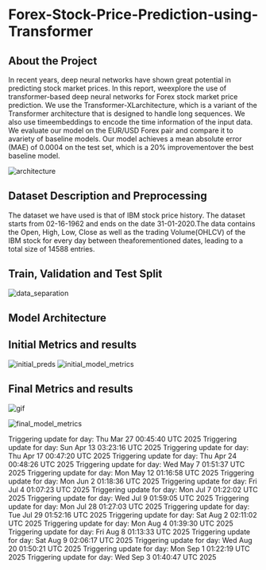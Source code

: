# Forex-Stock-Price-Prediction-using-Transformer


## About the Project

In recent years, deep neural networks have shown great potential in predicting stock market prices. In this report, weexplore the use of transformer-based deep neural networks for Forex stock market price prediction. We use the Transformer-XLarchitecture, which is a variant of the Transformer architecture that is designed to handle long sequences. We also use timeembeddings to encode the time information of the input data. We evaluate our model on the EUR/USD Forex pair and compare it to avariety of baseline models. Our model achieves a mean absolute error (MAE) of 0.0004 on the test set, which is a 20% improvementover the best baseline model.

![architecture](https://github.com/ZoreAnuj/Stock-formers/assets/95142805/208977e0-03d6-493d-9f46-bdf1ff96d130)

## Dataset Description and Preprocessing

The dataset we have used is that of IBM stock price history. The dataset starts from 02-16-1962 and ends on the date 31-01-2020.The data contains the Open, High, Low, Close as well as the trading Volume(OHLCV) of the IBM stock for every day between theaforementioned dates, leading to a total size of 14588 entries.


## Train, Validation and Test Split
![data_separation](https://github.com/ZoreAnuj/Stock-formers/assets/95142805/2ad03053-7f12-4690-955f-0e9bcc854b87)


## Model Architecture


## Initial Metrics and results
![initial_preds](https://github.com/ZoreAnuj/Stock-formers/assets/95142805/52fc5c8f-11f8-41a0-8883-2401a4eab0ff)
![initial_model_metrics](https://github.com/ZoreAnuj/Stock-formers/assets/95142805/35e057ab-f462-4f69-b96d-f8e544ef413a)


## Final Metrics and results

![gif](https://github.com/ZoreAnuj/Stock-formers/assets/95142805/f07d1f12-7e3e-4302-abec-d75df9c711d6)

![final_model_metrics](https://github.com/ZoreAnuj/Stock-formers/assets/95142805/7313e3fa-1312-4f4d-a0f6-f5e80b675565)


Triggering update for day: Thu Mar 27 00:45:40 UTC 2025
Triggering update for day: Sun Apr 13 03:23:16 UTC 2025
Triggering update for day: Thu Apr 17 00:47:20 UTC 2025
Triggering update for day: Thu Apr 24 00:48:26 UTC 2025
Triggering update for day: Wed May  7 01:51:37 UTC 2025
Triggering update for day: Mon May 12 01:16:58 UTC 2025
Triggering update for day: Mon Jun  2 01:18:36 UTC 2025
Triggering update for day: Fri Jul  4 01:07:23 UTC 2025
Triggering update for day: Mon Jul  7 01:22:02 UTC 2025
Triggering update for day: Wed Jul  9 01:59:05 UTC 2025
Triggering update for day: Mon Jul 28 01:27:03 UTC 2025
Triggering update for day: Tue Jul 29 01:52:16 UTC 2025
Triggering update for day: Sat Aug  2 02:11:02 UTC 2025
Triggering update for day: Mon Aug  4 01:39:30 UTC 2025
Triggering update for day: Fri Aug  8 01:13:33 UTC 2025
Triggering update for day: Sat Aug  9 02:06:17 UTC 2025
Triggering update for day: Wed Aug 20 01:50:21 UTC 2025
Triggering update for day: Mon Sep  1 01:22:19 UTC 2025
Triggering update for day: Wed Sep  3 01:40:47 UTC 2025
